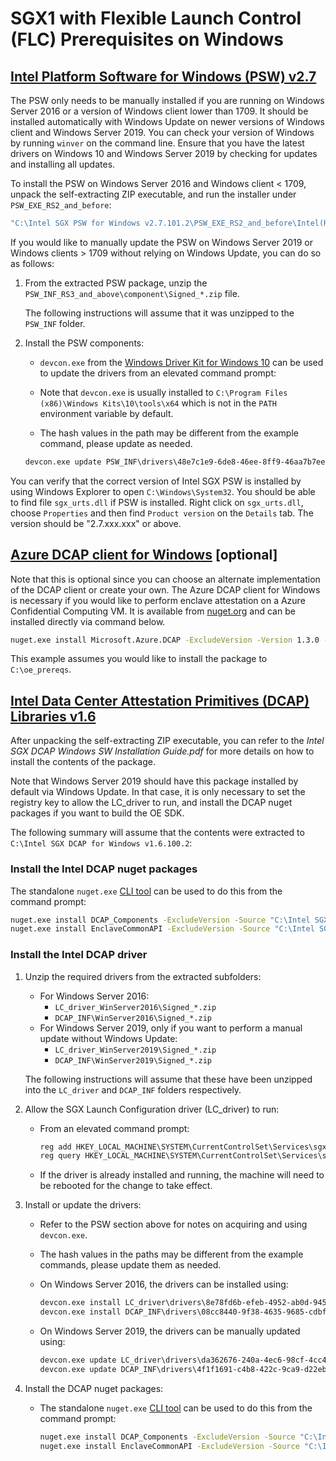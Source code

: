 # SGX1 with Flexible Launch Control (FLC) Prerequisites on Windows

## [Intel Platform Software for Windows (PSW) v2.7](http://registrationcenter-download.intel.com/akdlm/irc_nas/16607/Intel%20SGX%20PSW%20for%20Windows%20v2.7.101.2.exe)

The PSW only needs to be manually installed if you are running on Windows Server
2016 or a version of Windows client lower than 1709. It should be installed automatically
with Windows Update on newer versions of Windows client and Windows Server 2019.
You can check your version of Windows by running `winver` on the command line.
Ensure that you have the latest drivers on Windows 10 and Windows Server 2019 by checking for updates and installing all updates.

To install the PSW on Windows Server 2016 and Windows client < 1709, unpack the self-extracting
ZIP executable, and run the installer under `PSW_EXE_RS2_and_before`:

```cmd
"C:\Intel SGX PSW for Windows v2.7.101.2\PSW_EXE_RS2_and_before\Intel(R)_SGX_Windows_x64_PSW_2.7.101.2.exe"
```

If you would like to manually update the PSW on Windows Server 2019 or Windows
clients > 1709 without relying on Windows Update, you can do
so as follows:

1. From the extracted PSW package, unzip the `PSW_INF_RS3_and_above\component\Signed_*.zip` file.

   The following instructions will assume that it was unzipped to the `PSW_INF` folder.

2. Install the PSW components:
    - `devcon.exe` from the [Windows Driver Kit for Windows 10](
      https://go.microsoft.com/fwlink/?linkid=2026156) can be used to update
      the drivers from an elevated command prompt:

    - Note that `devcon.exe` is usually installed to `C:\Program Files (x86)\Windows Kits\10\tools\x64`
      which is not in the `PATH` environment variable by default.

    - The hash values in the path may be different from the example command, please update as needed.

    ```cmd
    devcon.exe update PSW_INF\drivers\48e7c1e9-6de8-46ee-8ff9-46aa7b7ee5b9\sgx_psw.inf "SWC\VEN_INT&DEV_0E0C"
    ```

You can verify that the correct version of Intel SGX PSW is installed by using
Windows Explorer to open `C:\Windows\System32`. You should be able to find
file `sgx_urts.dll` if PSW is installed. Right click on `sgx_urts.dll`,
choose `Properties` and then find `Product version` on the `Details` tab.
The version should be "2.7.xxx.xxx" or above.

## [Azure DCAP client for Windows](https://github.com/Microsoft/Azure-DCAP-Client/tree/master/src/Windows) [optional]

Note that this is optional since you can choose an alternate implementation of the DCAP client or create your own.
The Azure DCAP client for Windows is necessary if you would like to perform enclave attestation on a Azure Confidential Computing VM. It is available from [nuget.org](https://www.nuget.org/packages/Microsoft.Azure.DCAP/) and can be installed directly via command below.

```cmd
nuget.exe install Microsoft.Azure.DCAP -ExcludeVersion -Version 1.3.0 -OutputDirectory C:\oe_prereqs
```

This example assumes you would like to install the package to `C:\oe_prereqs`.

## [Intel Data Center Attestation Primitives (DCAP) Libraries v1.6](http://registrationcenter-download.intel.com/akdlm/irc_nas/16620/Intel%20SGX%20DCAP%20for%20Windows%20v1.6.100.2.exe)

After unpacking the self-extracting ZIP executable, you can refer to the *Intel SGX DCAP Windows SW Installation Guide.pdf*
for more details on how to install the contents of the package.

Note that Windows Server 2019 should have this package installed by default via Windows Update.
In that case, it is only necessary to set the registry key to allow the LC_driver to run, and install the
DCAP nuget packages if you want to build the OE SDK.

The following summary will assume that the contents were extracted to `C:\Intel SGX DCAP for Windows v1.6.100.2`:

### Install the Intel DCAP nuget packages

The standalone `nuget.exe` [CLI tool](https://dist.nuget.org/win-x86-commandline/latest/nuget.exe) can be used to do this from the command prompt:

```cmd
nuget.exe install DCAP_Components -ExcludeVersion -Source "C:\Intel SGX DCAP for Windows v1.6.100.2\nuget" -OutputDirectory c:\oe_prereqs
nuget.exe install EnclaveCommonAPI -ExcludeVersion -Source "C:\Intel SGX DCAP for Windows v1.6.100.2\nuget" -OutputDirectory c:\oe_prereqs
```

### Install the Intel DCAP driver

1. Unzip the required drivers from the extracted subfolders:
    - For Windows Server 2016:
      - `LC_driver_WinServer2016\Signed_*.zip`
      - `DCAP_INF\WinServer2016\Signed_*.zip`
    - For Windows Server 2019, only if you want to perform a manual update without Windows Update:
      - `LC_driver_WinServer2019\Signed_*.zip`
      - `DCAP_INF\WinServer2019\Signed_*.zip`

   The following instructions will assume that these have been unzipped into the `LC_driver` and `DCAP_INF` folders respectively.

2. Allow the SGX Launch Configuration driver (LC_driver) to run:
    - From an elevated command prompt:

      ```cmd
      reg add HKEY_LOCAL_MACHINE\SYSTEM\CurrentControlSet\Services\sgx_lc_msr\Parameters /v "SGX_Launch_Config_Optin" /t REG_DWORD /d 1
      reg query HKEY_LOCAL_MACHINE\SYSTEM\CurrentControlSet\Services\sgx_lc_msr\Parameters /v "SGX_Launch_Config_Optin"
      ```

    - If the driver is already installed and running, the machine will need to be rebooted for the change to take effect.

3. Install or update the drivers:
    - Refer to the PSW section above for notes on acquiring and using `devcon.exe`.
    - The hash values in the paths may be different from the example commands, please update them as needed.
    - On Windows Server 2016, the drivers can be installed using:

      ```cmd
      devcon.exe install LC_driver\drivers\8e78fd6b-efeb-4952-ab0d-945e61c164ba\sgx_base_dev.inf root\SgxLCDevice
      devcon.exe install DCAP_INF\drivers\08cc8440-9f38-4635-9685-cdbf476666fa\sgx_dcap_dev.inf root\SgxLCDevice_DCAP
      ```

    - On Windows Server 2019, the drivers can be manually updated using:

      ```cmd
      devcon.exe update LC_driver\drivers\da362676-240a-4ec6-98cf-4cc4430c84be\sgx_base.inf *INT0E0C
      devcon.exe update DCAP_INF\drivers\4f1f1691-c4b8-422c-9ca9-d22ebee726cc\sgx_dcap.inf "SWC\VEN_INT&DEV_0E0C_DCAP"
      ```

4. Install the DCAP nuget packages:
    - The standalone `nuget.exe` [CLI tool](https://dist.nuget.org/win-x86-commandline/latest/nuget.exe) can be used to do this from the command prompt:

      ```cmd
      nuget.exe install DCAP_Components -ExcludeVersion -Source "C:\Intel SGX DCAP for Windows v1.6.100.2\nuget" -OutputDirectory c:\oe_prereqs
      nuget.exe install EnclaveCommonAPI -ExcludeVersion -Source "C:\Intel SGX DCAP for Windows v1.6.100.2\nuget" -OutputDirectory c:\oe_prereqs
      ```

